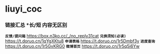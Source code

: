 # liuyi_coc

### 链接汇总 *长/短 内容无区别
**`反馈/提问箱`**
https://box.n3ko.cc/_/no_reply31cat
**`兑换须知(必读)`** 
https://t.doruo.cn/1qYgXKtu8
**`申请表格`**
https://t.doruo.cn/1r5Dmbf3y
**`进度查询`**
https://t.doruo.cn/1r5GvKRG0
**`微博首页`**
https://t.doruo.cn/1r5q5i6Yw
